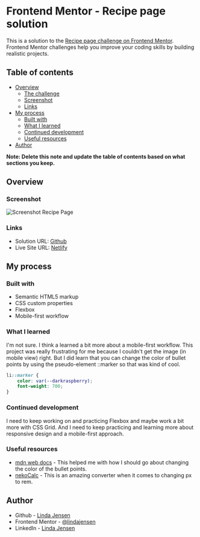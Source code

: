 # Frontend Mentor - Recipe page solution

This is a solution to the [Recipe page challenge on Frontend Mentor](https://www.frontendmentor.io/challenges/recipe-page-KiTsR8QQKm). Frontend Mentor challenges help you improve your coding skills by building realistic projects. 

## Table of contents

- [Overview](#overview)
  - [The challenge](#the-challenge)
  - [Screenshot](#screenshot)
  - [Links](#links)
- [My process](#my-process)
  - [Built with](#built-with)
  - [What I learned](#what-i-learned)
  - [Continued development](#continued-development)
  - [Useful resources](#useful-resources)
- [Author](#author)

**Note: Delete this note and update the table of contents based on what sections you keep.**

## Overview

### Screenshot

![Screenshot Recipe Page](<assets/images/Skärmavbild 2024-04-03 kl. 08.03.29.png>)

### Links

- Solution URL: [Github](https://github.com/lindajensen/fem-recipe-page-main.git)
- Live Site URL: [Netlify](https://ruby-recipe-page-main.netlify.app/)

## My process

### Built with

- Semantic HTML5 markup
- CSS custom properties
- Flexbox
- Mobile-first workflow

### What I learned

I'm not sure. I think a learned a bit more about a mobile-first workflow. This project was really frustrating for me because I couldn't get the image (in mobile view) right. But I did learn that you can change the color of bullet points by using the pseudo-element ::marker so that was kind of cool.

```css
li::marker {
    color: var(--darkraspberry);
    font-weight: 700;
}
```

### Continued development

I need to keep working on and practicing Flexbox and maybe work a bit more with CSS Grid. And I need to keep practicing and learning more about responsive design and a mobile-first approach. 

### Useful resources

- [mdn web docs](https://developer.mozilla.org/en-US/docs/Web/CSS/::marker) - This helped me with how I should go about changing the color of the bullet points.
- [nekoCalc](https://nekocalc.com/px-to-rem-converter) - This is an amazing converter when it comes to changing px to rem.

## Author

- Github - [Linda Jensen](https://github.com/lindajensen)
- Frontend Mentor - [@lindajensen](https://www.frontendmentor.io/profile/lindajensen)
- LinkedIn - [Linda Jensen](www.linkedin.com/in/linda-jensen-swe)